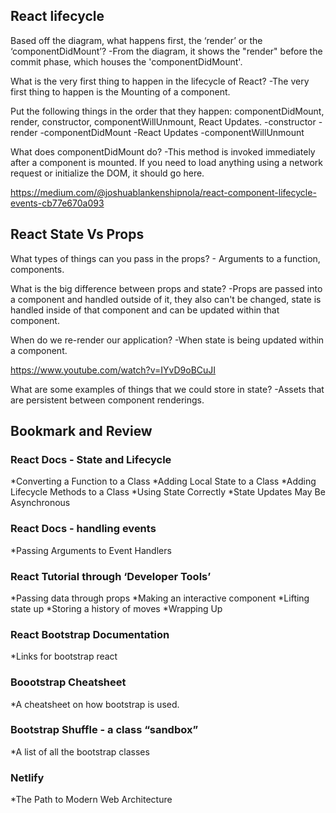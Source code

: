 ## React lifecycle

Based off the diagram, what happens first, the ‘render’ or the ‘componentDidMount’? -From the diagram, it shows the "render" before the commit phase, which houses the 'componentDidMount'.

What is the very first thing to happen in the lifecycle of React? -The very first thing to happen is the Mounting of a component. 

Put the following things in the order that they happen: componentDidMount, render, constructor, componentWillUnmount, React Updates.
-constructor
-render
-componentDidMount
-React Updates
-componentWillUnmount

What does componentDidMount do? -This method is invoked immediately after a component is mounted. If you need to load anything using a network request or initialize the DOM, it should go here.

https://medium.com/@joshuablankenshipnola/react-component-lifecycle-events-cb77e670a093

## React State Vs Props

What types of things can you pass in the props? - Arguments to a function, components.

What is the big difference between props and state? -Props are passed into a component and handled outside of it, they also can't be changed, state is handled inside of that component and can be updated within that component. 

When do we re-render our application? -When state is being updated within a component.

https://www.youtube.com/watch?v=IYvD9oBCuJI

What are some examples of things that we could store in state? -Assets that are persistent between component renderings. 

## Bookmark and Review

### React Docs - State and Lifecycle
*Converting a Function to a Class
*Adding Local State to a Class
*Adding Lifecycle Methods to a Class
*Using State Correctly
*State Updates May Be Asynchronous

### React Docs - handling events
*Passing Arguments to Event Handlers

### React Tutorial through ‘Developer Tools’
*Passing data through props
*Making an interactive component
*Lifting state up
*Storing a history of moves
*Wrapping Up

### React Bootstrap Documentation
*Links for bootstrap react

### Boootstrap Cheatsheet
*A cheatsheet on how bootstrap is used. 

### Bootstrap Shuffle - a class “sandbox”
*A list of all the bootstrap classes

### Netlify
*The Path to Modern Web Architecture
